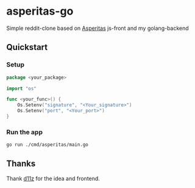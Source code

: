 # asperitas-go
Simple reddit-clone based on [Asperitas](https://github.com/d11z/asperitas) js-front and my golang-backend

## Quickstart

### Setup
```go
package <your_package>

import "os"

func <your_func>() {
    Os.Setenv("signature", "<Your_signature>")
    Os.Setenv("port", "<Your_port>")
}
```

### Run the app
```sh
go run ./cmd/asperitas/main.go
```

## Thanks
Thank [d11z](https://github.com/d11z/asperitas) for the idea and frontend.


